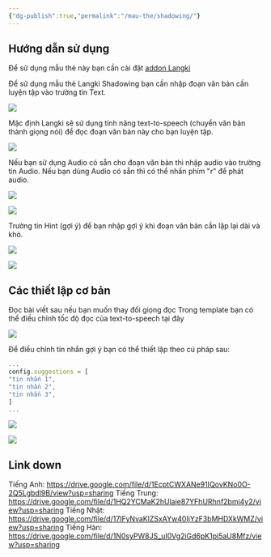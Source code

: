 ```yaml
---
{"dg-publish":true,"permalink":"/mau-the/shadowing/"}
---
```


## Hướng dẫn sử dụng
Để sử dụng mẫu thẻ này bạn cần cài đặt [addon Langki](https://ankiweb.net/shared/info/1400986563)

Để sử dụng mẫu thẻ Langki Shadowing bạn cần nhập đoạn văn bản cần luyện tập vào trường tin Text.

![](https://i.imgur.com/OYrX16C.png)

Mặc định Langki sẽ sử dụng tính năng text-to-speech (chuyển văn bản thành giọng nói) để đọc đoạn văn bản này cho bạn luyện tập.

![](https://i.imgur.com/iHYNGgn.png)

Nếu bạn sử dụng Audio có sẵn cho đoạn văn bản thì nhập audio vào trường tin Audio. Nếu bạn dùng Audio có sẵn thì có thể nhấn phím "r" để phát audio.

![](https://i.imgur.com/NLxIwmN.png)

![](https://i.imgur.com/gSUMTsP.png)

Trường tin Hint (gợi ý) để bạn nhập gợi ý khi đoạn văn bản cần lặp lại dài và khó. 

![](https://i.imgur.com/mb1ldEc.png)

![](https://i.imgur.com/OQTNkvz.png)

## Các thiết lập cơ bản

Đọc bài viết sau nếu bạn muốn thay đổi giọng đọc
Trong template bạn có thể điều chỉnh tốc độ đọc của text-to-speech tại đây 

![](https://i.imgur.com/7MuOS9k.png)

Để điều chỉnh tin nhắn gợi ý bạn có thể thiết lập theo cú pháp sau:

```js
...
config.suggestions = [
"tin nhắn 1",
"tin nhắn 2",
"tin nhắn 3",
]
...
```

![](https://i.imgur.com/fS4rqyC.png)

![](https://i.imgur.com/pFUCSUx.png)

## Link down

Tiếng Anh: https://drive.google.com/file/d/1EcptCWXANe91IQovKNo0O-2Q5Lgbdl9B/view?usp=sharing
Tiếng Trung: https://drive.google.com/file/d/1HQ2YCMaK2hUlaie87YFhURhnf2bmj4y2/view?usp=sharing
Tiếng Nhật: https://drive.google.com/file/d/17IFyNvaKlZSxAYw40IjYzF3bMHDXkWMZ/view?usp=sharing
Tiếng Hàn: https://drive.google.com/file/d/1N0syPW8JS_uI0Vg2iGd6pK1pi5aU8Mfz/view?usp=sharing

